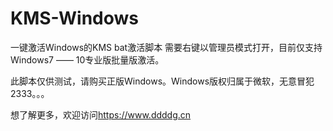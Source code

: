 # KMS-Windows
一键激活Windows的KMS bat激活脚本
需要右键以管理员模式打开，目前仅支持Windows7 —— 10专业版批量版激活。

此脚本仅供测试，请购买正版Windows。Windows版权归属于微软，无意冒犯2333。。。

想了解更多，欢迎访问<a href="http://kms.ddddg.cn">https://www.ddddg.cn</a>
